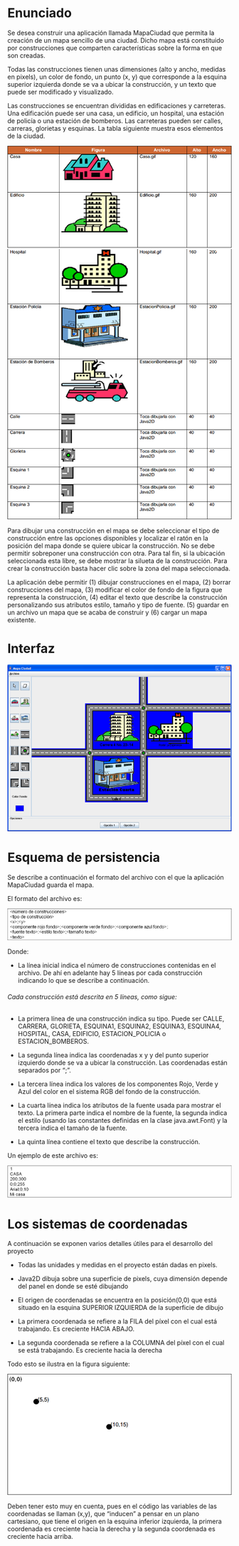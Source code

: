 # Enunciado

Se desea construir una aplicación llamada MapaCiudad que permita 
la creación de un mapa sencillo de una ciudad.
Dicho mapa está constituido por construcciones que comparten
características sobre la forma en que son creadas.

Todas las construcciones tienen unas dimensiones (alto y ancho, medidas
en pixels), un color de fondo, un punto (x, y) que corresponde a la
esquina superior izquierda donde se va a ubicar la construcción, y
un texto que puede ser modificado y visualizado.

Las construcciones se encuentran divididas en edificaciones y
carreteras. Una edificación puede ser una casa, un edificio, un
hospital, una estación de policía o una estación de bomberos.
Las carreteras pueden ser calles, carreras, glorietas y esquinas.
La tabla siguiente muestra esos elementos de la ciudad.

![TablaOne](docs/specs/TablaOne.png)
![TablaTwo](docs/specs/TablaTwo.png)

Para dibujar una construcción en el mapa se debe seleccionar el tipo
de construcción entre las opciones disponibles y localizar el ratón
en la posición del mapa donde se quiere ubicar la construcción.
No se debe permitir sobreponer una construcción con otra.
Para tal fin, si la ubicación seleccionada esta libre, se debe
mostrar la silueta de la construcción.
Para crear la construcción basta hacer clic sobre la zona del mapa
seleccionada.

La aplicación debe permitir
(1) dibujar construcciones en el mapa,
(2) borrar construcciones del mapa,
(3) modificar el color de fondo de la figura que representa la
construcción,
(4) editar el texto que describe la construcción personalizando
sus atributos estilo, tamaño y tipo de fuente.
(5) guardar en un archivo un mapa que se acaba de construir y
(6) cargar un mapa existente.

# Interfaz

![InterfazGUI](docs/specs/InterfazGUI.png)

# Esquema de persistencia

Se describe a continuación el formato del archivo con el que la
aplicación MapaCiudad guarda el mapa.

El formato del archivo es:

![Esquema](docs/specs/Esquema.png)

Donde:

- La línea inicial indica el número de construcciones contenidas
en el archivo. De ahí en adelante hay 5 líneas
por cada construcción indicando lo que se describe a continuación.

###### Cada construcción está descrita en 5 líneas, como sigue:

- La primera línea de una construcción indica su tipo. Puede ser
CALLE, CARRERA, GLORIETA, ESQUINA1, ESQUINA2, ESQUINA3, ESQUINA4,
HOSPITAL, CASA, EDIFICIO, ESTACION_POLICIA o ESTACION_BOMBEROS.

- La segunda línea indica las coordenadas x y y del punto
superior izquierdo donde se va a ubicar la construcción.
Las coordenadas están separados por “;”.

- La tercera línea indica los valores de los componentes Rojo,
Verde y Azul del color en el sistema RGB del fondo de la construcción.

- La cuarta línea indica los atributos de la fuente usada para
mostrar el texto. La primera parte indica el nombre de la fuente,
la segunda indica el estilo (usando las constantes definidas en la
clase java.awt.Font) y la tercera indica el tamaño de la fuente.

- La quinta línea contiene el texto que describe la construcción.

Un ejemplo de este archivo es:

![EsquemaTwo](docs/specs/EsquemaTwo.png)

# Los sistemas de coordenadas

A continuación se exponen varios detalles útiles para el
desarrollo del proyecto

- Todas las unidades y medidas en el proyecto están dadas en pixels.
 
- Java2D dibuja sobre una superficie de pixels, cuya dimensión
depende del panel en donde se esté dibujando

- El origen de coordenadas se encuentra en la posición(0,0) que
está situado en la esquina SUPERIOR IZQUIERDA de la superficie de dibujo

- La primera coordenada se refiere a la FILA del píxel con el cual
está trabajando. Es creciente HACIA ABAJO.

- La segunda coordenada se refiere a la COLUMNA del píxel con el
cual se está trabajando. Es creciente hacia la derecha

Todo esto se ilustra en la figura siguiente:

![Puntos](docs/specs/Puntos.png)

Deben tener esto muy en cuenta, pues en el código las variables
de las coordenadas se llaman (x,y), que “inducen” a pensar en un
plano cartesiano, que tiene el origen en la esquina inferior
izquierda, la primera coordenada es creciente hacia la derecha y
la segunda coordenada es creciente hacia arriba.
